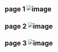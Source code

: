 page 1
![image](https://github.com/SU-sumico/edsj/assets/130117169/1c2e3aa9-7ada-4659-a97d-701854cab6ad)
---
page 2
![image](https://github.com/SU-sumico/edsj/assets/130117169/7719168a-7058-4c3c-ab0f-98aa77d84bec)
---
page 3
![image](https://github.com/SU-sumico/edsj/assets/130117169/64a15f5c-4f48-43be-aa97-35177a947705)
---

